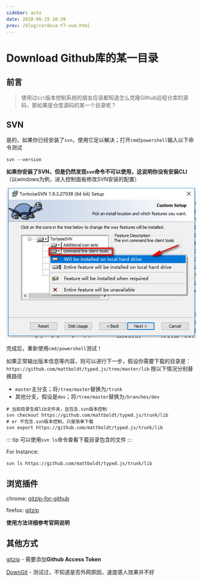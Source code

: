 ```yaml
---
sidebar: auto
date: 2018-06-19 10:39
prev: /blog/cordova-f7-vue.html
---
```


# Download Github库的某一目录

## 前言

> 使用过`Git`版本控制系统的朋友应该都知道怎么克隆Github远程仓库的源码，那如果是仓库源码的某一个目录呢？

## SVN

是的，如果你已经安装了`svn`，使用它足以解决；打开`cmd`/`powershell`输入以下命令测试

```shell
svn --version
```

**如果你安装了SVN，但是仍然发现`svn`命令不可以使用，这说明你没有安装CLI**
（以windows为例，进入控制面板修改SVN安装的配置）

![](./images/download-github-repo-folder/2018-07-30_204101.jpg)

完成后，重新使用`cmd/powershell`测试！

如果正常输出版本信息等内容，则可以进行下一步，假设你需要下载的目录是：
`https://github.com/mattboldt/typed.js/tree/master/lib`
按以下情况分别替换路径

* `master`主分支；将`/tree/master`替换为`/trunk`
* 其他分支，假设是`dev`；将`/tree/master`替换为`/branches/dev`

```shell
# 当前目录生成lib文件夹，且包含.svn版本控制
svn checkout https://github.com/mattboldt/typed.js/trunk/lib
# or 不包含.svn版本控制，只是简单下载
svn export https://github.com/mattboldt/typed.js/trunk/lib
```

::: tip
可以使用`svn ls`命令查看下载目录包含的文件
:::

For Instance:

```shell
svn ls https://github.com/mattboldt/typed.js/trunk/lib
```

## 浏览插件

chrome: [gitzip-for-github](https://chrome.google.com/webstore/detail/gitzip-for-github/ffabmkklhbepgcgfonabamgnfafbdlkn)

firefox: [gitzip](https://addons.mozilla.org/en-US/firefox/addon/gitzip/)

**使用方法详细参考官网说明**

## 其他方式

[gitzip](http://kinolien.github.io/gitzip/) - 需要添加**Github Access Token**

[DownGit](https://minhaskamal.github.io/DownGit) - 测试过，不知道是否外网原因，速度感人效果并不好







